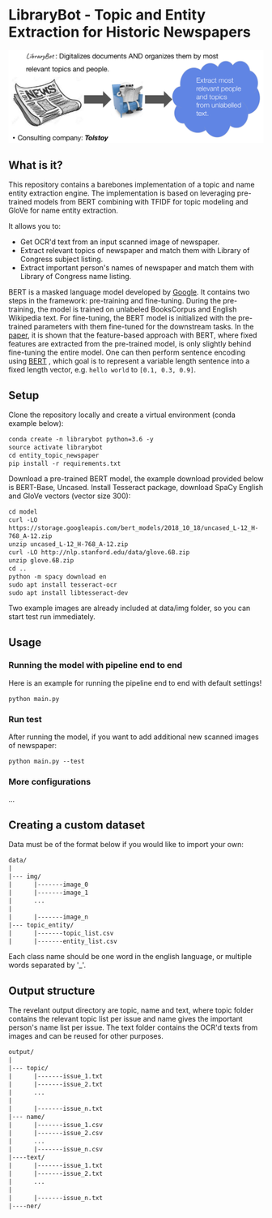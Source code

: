 # LibraryBot - Topic and Entity Extraction for Historic Newspapers
<img src="assets/header.png" >

## What is it?

This repository contains a barebones implementation of a topic and name entity extraction engine.
The implementation is based on leveraging pre-trained models from BERT combining with TFIDF for topic modeling and 
GloVe for name entity extraction.

It allows you to:
- Get OCR'd text from an input scanned image of newspaper.
- Extract relevant topics of newspaper and match them with Library of Congress subject listing. 
- Extract important person's names of newspaper and match them with Library of Congress name listing.

BERT is a masked language model developed by [Google](https://github.com/google-research/bert). It contains two steps in the framework: pre-training and fine-tuning. During the pre-training, the model is trained on unlabeled BooksCorpus and English Wikipedia text. For fine-tuning, the BERT model is initialized with the pre-trained parameters with them fine-tuned for the downstream tasks. In the [paper](https://arxiv.org/abs/1810.04805), it is shown that the feature-based approach with BERT, where fixed features are extracted from the pre-trained model, is only slightly behind fine-tuning the entire model. One can then perform sentence encoding using [BERT](https://github.com/hanxiao/bert-as-service) , which goal is to represent a variable length sentence into a fixed length vector, e.g. `hello world` to `[0.1, 0.3, 0.9]`.   

## Setup
Clone the repository locally and create a virtual environment (conda example below):
```
conda create -n librarybot python=3.6 -y
source activate librarybot
cd entity_topic_newspaper
pip install -r requirements.txt
```

Download a pre-trained BERT model, the example download provided below is BERT-Base, Uncased. 
Install Tesseract package, download SpaCy English and GloVe vectors (vector size 300):
```
cd model
curl -LO https://storage.googleapis.com/bert_models/2018_10_18/uncased_L-12_H-768_A-12.zip
unzip uncased_L-12_H-768_A-12.zip
curl -LO http://nlp.stanford.edu/data/glove.6B.zip
unzip glove.6B.zip
cd ..
python -m spacy download en
sudo apt install tesseract-ocr
sudo apt install libtesseract-dev
```

Two example images are already included at data/img folder, so you can start test run immediately.

## Usage
### Running the model with pipeline end to end
Here is an example for running the pipeline end to end with default settings! 
```
python main.py 
```

### Run test 
After running the model, if you want to add additional new scanned images of newspaper:
```
python main.py --test
```

### More configurations
...


## Creating a custom dataset
Data must be of the format below if you would like to import your own:
```
data/
|
|--- img/
|      |-------image_0
|      |-------image_1
|      ...
|
|      |-------image_n
|--- topic_entity/
|      |-------topic_list.csv
|      |-------entity_list.csv
```
Each class name should be one word in the english language, or multiple words separated by '_'.

## Output structure
The revelant output directory are topic, name and text, where topic folder contains the relevant topic list per issue and 
name gives the important person's name list per issue. The text folder contains the OCR'd texts from images and can be reused for other purposes.

```
output/
|
|--- topic/
|      |-------issue_1.txt
|      |-------issue_2.txt
|      ... 
|
|      |-------issue_n.txt
|--- name/
|      |-------issue_1.csv
|      |-------issue_2.csv
|      ...
|      |-------issue_n.csv
|----text/
|      |-------issue_1.txt
|      |-------issue_2.txt
|      ...
|
|      |-------issue_n.txt
|----ner/
```
